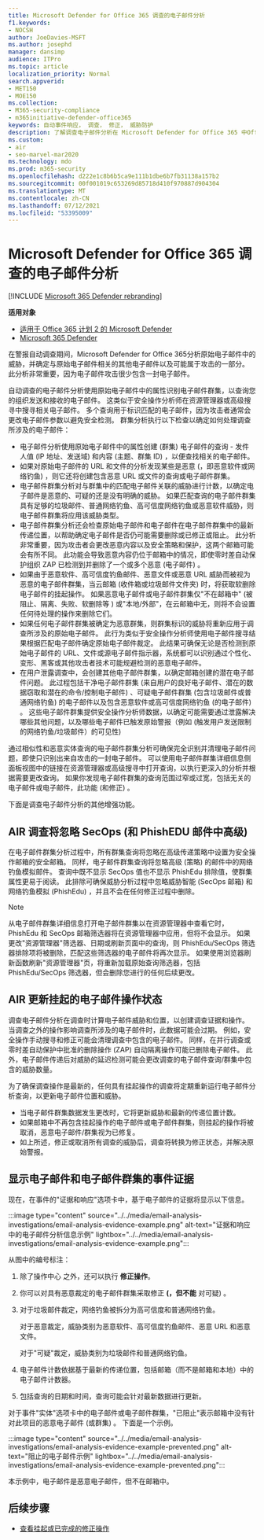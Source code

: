 ```yaml
---
title: Microsoft Defender for Office 365 调查的电子邮件分析
f1.keywords:
- NOCSH
author: JoeDavies-MSFT
ms.author: josephd
manager: dansimp
audience: ITPro
ms.topic: article
localization_priority: Normal
search.appverid:
- MET150
- MOE150
ms.collection:
- M365-security-compliance
- m365initiative-defender-office365
keywords: 自动事件响应， 调查， 修正， 威胁防护
description: 了解调查电子邮件分析在 Microsoft Defender for Office 365 中Office 365。
ms.custom:
- air
- seo-marvel-mar2020
ms.technology: mdo
ms.prod: m365-security
ms.openlocfilehash: d222e1c8b6b5ca9e111b1dbe6b7fb31138a157b2
ms.sourcegitcommit: 00f001019c653269d85718d410f970887d904304
ms.translationtype: MT
ms.contentlocale: zh-CN
ms.lasthandoff: 07/12/2021
ms.locfileid: "53395009"
---
```

# <a name="email-analysis-in-investigations-for-microsoft-defender-for-office-365"></a>Microsoft Defender for Office 365 调查的电子邮件分析

[!INCLUDE [Microsoft 365 Defender rebranding](../includes/microsoft-defender-for-office.md)]

**适用对象**
- [适用于 Office 365 计划 2 的 Microsoft Defender](defender-for-office-365.md)
- [Microsoft 365 Defender](../defender/microsoft-365-defender.md)

在警报自动调查期间，Microsoft Defender for Office 365分析原始电子邮件中的威胁，并确定与原始电子邮件相关的其他电子邮件以及可能属于攻击的一部分。 此分析非常重要，因为电子邮件攻击很少包含一封电子邮件。

自动调查的电子邮件分析使用原始电子邮件中的属性识别电子邮件群集，以查询您的组织发送和接收的电子邮件。 这类似于安全操作分析师在资源管理器或高级搜寻中搜寻相关电子邮件。 多个查询用于标识匹配的电子邮件，因为攻击者通常会更改电子邮件参数以避免安全检测。 群集分析执行以下检查以确定如何处理调查所涉及的电子邮件：

- 电子邮件分析使用原始电子邮件中的属性创建 (群集) 电子邮件的查询 - 发件人值 (IP 地址、发送域) 和内容 (主题、群集 ID) ，以便查找相关的电子邮件。
- 如果对原始电子邮件的 URL 和文件的分析发现某些是恶意 (，即恶意软件或网络钓鱼) ，则它还将创建包含恶意 URL 或文件的查询或电子邮件群集。
- 电子邮件群集分析对与群集中的匹配电子邮件关联的威胁进行计数，以确定电子邮件是恶意的、可疑的还是没有明确的威胁。 如果匹配查询的电子邮件群集具有足够的垃圾邮件、普通网络钓鱼、高可信度网络钓鱼或恶意软件威胁，则电子邮件群集将应用该威胁类型。 
- 电子邮件群集分析还会检查原始电子邮件和电子邮件在电子邮件群集中的最新传递位置，以帮助确定电子邮件是否仍可能需要删除或已修正或阻止。 此分析非常重要，因为攻击者会更改恶意内容以及安全策略和保护，这两个邮箱可能会有所不同。 此功能会导致恶意内容仍位于邮箱中的情况，即使零时差自动保护组织 ZAP 已检测到并删除了一个或多个恶意 (电子邮件) 。
- 如果由于恶意软件、高可信度钓鱼邮件、恶意文件或恶意 URL 威胁而被视为恶意的电子邮件群集，当云邮箱 (收件箱或垃圾邮件文件夹) 时，将获取软删除电子邮件的挂起操作。 如果恶意电子邮件或电子邮件群集仅"不在邮箱中" (被阻止、隔离、失败、软删除等 ) 或"本地/外部"，在云邮箱中无，则将不会设置任何待处理的操作来删除它们。
- 如果任何电子邮件群集被确定为恶意群集，则群集标识的威胁将重新应用于调查所涉及的原始电子邮件。 此行为类似于安全操作分析师使用电子邮件搜寻结果根据匹配电子邮件确定原始电子邮件裁定。 此结果可确保无论是否检测到原始电子邮件的 URL、文件或源电子邮件指示器，系统都可以识别通过个性化、变形、黑客或其他攻击者技术可能规避检测的恶意电子邮件。
- 在用户泄露调查中，会创建其他电子邮件群集，以确定邮箱创建的潜在电子邮件问题。 此过程包括干净电子邮件群集 (来自用户的良好电子邮件、潜在的数据窃取和潜在的命令/控制电子邮件) 、可疑电子邮件群集 (包含垃圾邮件或普通网络钓鱼) 的电子邮件以及包含恶意软件或高可信度网络钓鱼 (的电子邮件) 。 这些电子邮件群集提供安全操作分析师数据，以确定可能需要通过泄露解决哪些其他问题，以及哪些电子邮件已触发原始警报（例如 (触发用户发送限制的网络钓鱼/垃圾邮件）的可见性) 

通过相似性和恶意实体查询的电子邮件群集分析可确保完全识别并清理电子邮件问题，即使只识别出来自攻击的一封电子邮件。 可以使用电子邮件群集详细信息侧面板视图中的链接在资源管理器或高级搜寻中打开查询，以执行更深入的分析并根据需要更改查询。 如果你发现电子邮件群集的查询范围过窄或过宽，包括无关的电子邮件或电子邮件，此功能 (和修正) 。

下面是调查电子邮件分析的其他增强功能。

## <a name="air-investigation-ignores-advanced-delivery-items-secops-mailbox-and-phishedu-messages"></a>AIR 调查将忽略 SecOps (和 PhishEDU 邮件中高级) 

在电子邮件群集分析过程中，所有群集查询将忽略在高级传递策略中设置为安全操作邮箱的安全邮箱。 同样，电子邮件群集查询将忽略高级 (策略) 的邮件中的网络钓鱼模拟邮件。 查询中既不显示 SecOps 值也不显示 PhishEdu 排除值，使群集属性更易于阅读。 此排除可确保威胁分析过程中忽略威胁智能 (SecOps 邮箱) 和网络钓鱼模拟 (PhishEdu) ，并且不会在任何修正过程中删除。 

>[!Note]
>从电子邮件群集详细信息打开电子邮件群集以在资源管理器中查看它时，PhishEdu 和 SecOps 邮箱筛选器将在资源管理器中应用，但将不会显示。 如果更改"资源管理器"筛选器、日期或刷新页面中的查询，则 PhishEdu/SecOps 筛选器排除项将被删除，匹配这些筛选器的电子邮件将再次显示。 如果使用浏览器刷新函数刷新"资源管理器"页，将重新加载原始查询筛选器，包括 PhishEdu/SecOps 筛选器，但会删除您进行的任何后续更改。
>

## <a name="air-updates-pending-email-action-status"></a>AIR 更新挂起的电子邮件操作状态

调查电子邮件分析在调查时计算电子邮件威胁和位置，以创建调查证据和操作。 当调查之外的操作影响调查所涉及的电子邮件时，此数据可能会过期。 例如，安全操作手动搜寻和修正可能会清理调查中包含的电子邮件。 同样，在并行调查或零时差自动保护中批准的删除操作 (ZAP) 自动隔离操作可能已删除电子邮件。 此外，电子邮件传递后对威胁的延迟检测可能会更改调查的电子邮件查询/群集中包含的威胁数量。 

为了确保调查操作是最新的，任何具有挂起操作的调查将定期重新运行电子邮件分析查询，以更新电子邮件位置和威胁。 

- 当电子邮件群集数据发生更改时，它将更新威胁和最新的传递位置计数。 
- 如果邮箱中不再包含挂起操作的电子邮件或电子邮件群集，则挂起的操作将被取消，恶意电子邮件/群集视为已修复。
- 如上所述，修正或取消所有调查的威胁后，调查将转换为修正状态，并解决原始警报。

## <a name="the-display-of-incident-evidence-for-email-and-email-clusters"></a>显示电子邮件和电子邮件群集的事件证据

现在，在事件的"证据和响应"选项卡中，基于电子邮件的证据将显示以下信息。

:::image type="content" source="../../media/email-analysis-investigations/email-analysis-evidence-example.png" alt-text="证据和响应中的电子邮件分析信息示例" lightbox="../../media/email-analysis-investigations/email-analysis-evidence-example.png":::

从图中的编号标注：

1. 除了操作中心 之外，还可以执行 **修正操作**。
2. 你可以对具有恶意裁定的电子邮件群集采取修正 **(，但不能** 对可疑) 。 
3. 对于垃圾邮件裁定，网络钓鱼被拆分为高可信度和普通网络钓鱼。

   对于恶意裁定，威胁类别为恶意软件、高可信度钓鱼邮件、恶意 URL 和恶意文件。

   对于"可疑"裁定，威胁类别为垃圾邮件和普通网络钓鱼。

4. 电子邮件计数依据基于最新的传递位置，包括邮箱（而不是邮箱和本地）中的电子邮件计数器。
5. 包括查询的日期和时间，查询可能会针对最新数据进行更新。

对于事件"实体"选项卡中的电子邮件或电子邮件群集，"已阻止"表示邮箱中没有针对此项目的恶意电子邮件 (或群集) 。 下面是一个示例。

:::image type="content" source="../../media/email-analysis-investigations/email-analysis-evidence-example-prevented.png" alt-text="阻止的电子邮件示例" lightbox="../../media/email-analysis-investigations/email-analysis-evidence-example-prevented.png":::

本示例中，电子邮件是恶意电子邮件，但不在邮箱中。

## <a name="next-steps"></a>后续步骤

- [查看挂起或已完成的修正操作](air-review-approve-pending-completed-actions.md)